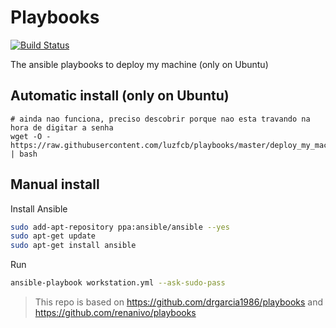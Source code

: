 Playbooks
=========

[![Build Status](https://travis-ci.org/drgarcia1986/playbooks.svg)](https://travis-ci.org/drgarcia1986/playbooks)

The ansible playbooks to deploy my machine (only on Ubuntu)

Automatic install (only on Ubuntu)
----------------------------------

```
# ainda nao funciona, preciso descobrir porque nao esta travando na hora de digitar a senha
wget -O - https://raw.githubusercontent.com/luzfcb/playbooks/master/deploy_my_machine.sh | bash
```

Manual install
--------------

Install Ansible

```bash
sudo add-apt-repository ppa:ansible/ansible --yes
sudo apt-get update
sudo apt-get install ansible
```

Run

```bash
ansible-playbook workstation.yml --ask-sudo-pass
```

> This repo is based on https://github.com/drgarcia1986/playbooks and https://github.com/renanivo/playbooks
